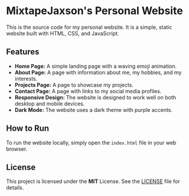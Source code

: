 # MixtapeJaxson's Personal Website

This is the source code for my personal website. It is a simple, static website built with HTML, CSS, and JavaScript.

## Features

*   **Home Page:** A simple landing page with a waving emoji animation.
*   **About Page:** A page with information about me, my hobbies, and my interests.
*   **Projects Page:** A page to showcase my projects.
*   **Contact Page:** A page with links to my social media profiles.
*   **Responsive Design:** The website is designed to work well on both desktop and mobile devices.
*   **Dark Mode:** The website uses a dark theme with purple accents.

## How to Run

To run the website locally, simply open the `index.html` file in your web browser.

## License

This project is licensed under the **MIT** License. See the [LICENSE](LICENSE) file for details.